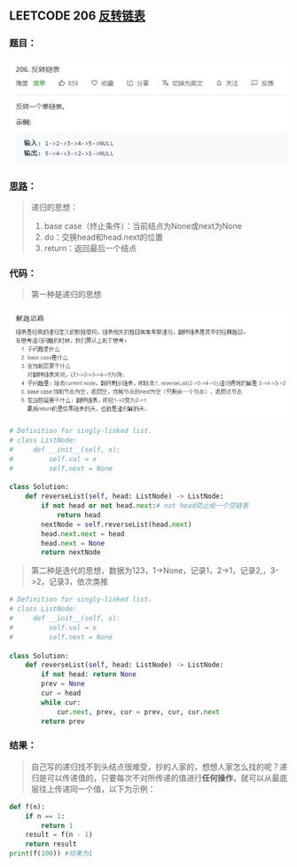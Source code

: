## LEETCODE 206 [反转链表](https://leetcode-cn.com/problems/reverse-linked-list/)

### 题目：

![text](https://github.com/zjuzhfbloodz/LeetCode/blob/master/questions/0206.png?raw=true)

### [思路]( https://blog.csdn.net/qq_17550379/article/details/80647926?depth_1-utm_source=distribute.pc_relevant.none-task&utm_source=distribute.pc_relevant.none-task )：

> 递归的思想：
>
> 1. base case（终止条件）：当前结点为None或next为None
> 2. do：交换head和head.next的位置
> 3. return：返回最后一个结点

### 代码：
> 第一种是递归的思想

![text](https://github.com/zjuzhfbloodz/LeetCode/blob/master/questions/0206a.png?raw=true)
```python
# Definition for singly-linked list.
# class ListNode:
#     def __init__(self, x):
#         self.val = x
#         self.next = None

class Solution:
    def reverseList(self, head: ListNode) -> ListNode:
        if not head or not head.next:# not head防止给一个空链表
            return head
        nextNode = self.reverseList(head.next)
        head.next.next = head
        head.next = None
        return nextNode
```
>第二种是迭代的思想，数据为123，1->None，记录1，2->1，记录2,，3->2，记录3，依次类推
```python
# Definition for singly-linked list.
# class ListNode:
#     def __init__(self, x):
#         self.val = x
#         self.next = None

class Solution:
    def reverseList(self, head: ListNode) -> ListNode:
        if not head: return None
        prev = None
        cur = head
        while cur:
            cur.next, prev, cur = prev, cur, cur.next
        return prev
```
### 结果：

> 自己写的递归找不到头结点很难受，抄的人家的，想想人家怎么找的呢？递归是可以传递值的，只要每次不对所传递的值进行**任何操作**，就可以从最底层往上传递同一个值，以下为示例：
```python
def f(n):
    if n == 1:
        return 1
    result = f(n - 1)
    return result
print(f(100)) #结果为1
```

